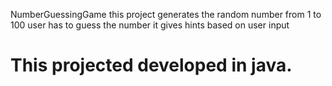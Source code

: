 NumberGuessingGame
this project generates the random number from 1 to 100
user has to guess the number
it gives hints based on user input
#  This projected developed in java.
